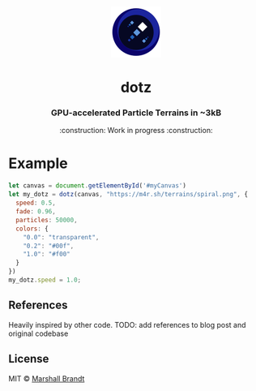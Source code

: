 <div align="center">
  <img src="https://github.com/marshallcb/dotz/raw/main/meta/dotz.png" alt="dotz" width="100" />
</div>

<h1 align="center">dotz</h1>

<h3 align="center">GPU-accelerated Particle Terrains in ~3kB</h3>

<p align="center">:construction: Work in progress :construction:</p>

# Example

```js
let canvas = document.getElementById('#myCanvas')
let my_dotz = dotz(canvas, "https://m4r.sh/terrains/spiral.png", { 
  speed: 0.5,
  fade: 0.96,
  particles: 50000,
  colors: {
    "0.0": "transparent",
    "0.2": "#00f",
    "1.0": "#f00"
  }
})
my_dotz.speed = 1.0;
```

## References

Heavily inspired by other code. TODO: add references to blog post and original codebase

## License

MIT © [Marshall Brandt](https://m4r.sh)
